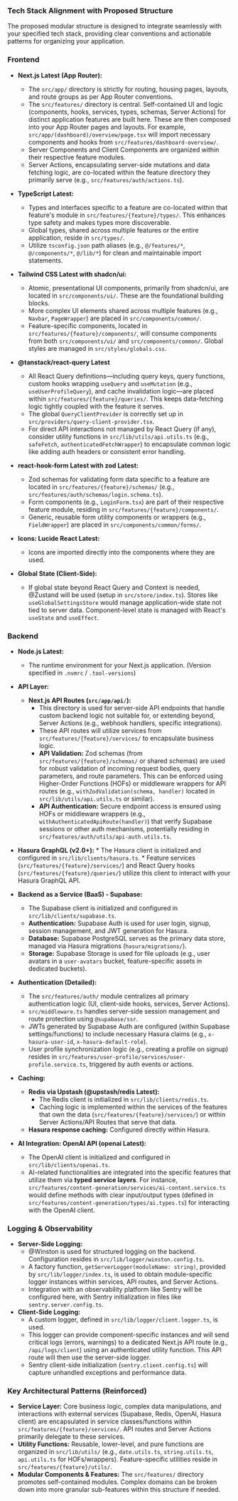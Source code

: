 ### Tech Stack Alignment with Proposed Structure

The proposed modular structure is designed to integrate seamlessly with your specified tech stack, providing clear conventions and actionable patterns for organizing your application.

### Frontend

*   **Next.js Latest (App Router):**
    *   The `src/app/` directory is strictly for routing, housing pages, layouts, and route groups as per App Router conventions.
    *   The `src/features/` directory is central. Self-contained UI and logic (components, hooks, services, types, schemas, Server Actions) for distinct application features are built here. These are then composed into your App Router pages and layouts. For example, `src/app/(dashboard)/overview/page.tsx` will import necessary components and hooks from `src/features/dashboard-overview/`.
    *   Server Components and Client Components are organized within their respective feature modules.
    *   Server Actions, encapsulating server-side mutations and data fetching logic, are co-located within the feature directory they primarily serve (e.g., `src/features/auth/actions.ts`).

*   **TypeScript Latest:**
    *   Types and interfaces specific to a feature are co-located within that feature's module in `src/features/{feature}/types/`. This enhances type safety and makes types more discoverable.
    *   Global types, shared across multiple features or the entire application, reside in `src/types/`.
    *   Utilize `tsconfig.json` path aliases (e.g., `@/features/*`, `@/components/*`, `@/lib/*`) for clean and maintainable import statements.

*   **Tailwind CSS Latest with shadcn/ui:**
    *   Atomic, presentational UI components, primarily from shadcn/ui, are located in `src/components/ui/`. These are the foundational building blocks.
    *   More complex UI elements shared across multiple features (e.g., `Navbar`, `PageWrapper`) are placed in `src/components/common/`.
    *   Feature-specific components, located in `src/features/{feature}/components/`, will consume components from both `src/components/ui/` and `src/components/common/`. Global styles are managed in `src/styles/globals.css`.

*   **@tanstack/react-query Latest**
    *   All React Query definitions—including query keys, query functions, custom hooks wrapping `useQuery` and `useMutation` (e.g., `useUserProfileQuery`), and cache invalidation logic—are placed within `src/features/{feature}/queries/`. This keeps data-fetching logic tightly coupled with the feature it serves.
    *   The global `QueryClientProvider` is correctly set up in `src/providers/query-client-provider.tsx`.
    *   For direct API interactions not managed by React Query (if any), consider utility functions in `src/lib/utils/api.utils.ts` (e.g., `safeFetch`, `authenticatedFetchWrapper`) to encapsulate common logic like adding auth headers or consistent error handling.

*   **react-hook-form Latest with zod Latest:**
    *   Zod schemas for validating form data specific to a feature are located in `src/features/{feature}/schemas/` (e.g., `src/features/auth/schemas/login.schema.ts`).
    *   Form components (e.g., `LoginForm.tsx`) are part of their respective feature module, residing in `src/features/{feature}/components/`.
    *   Generic, reusable form utility components or wrappers (e.g., `FieldWrapper`) are placed in `src/components/common/forms/`.

*   **Icons: Lucide React Latest:**
    *   Icons are imported directly into the components where they are used.

*   **Global State (Client-Side):**
    *   If global state beyond React Query and Context is needed, @Zustand will be used (setup in `src/store/index.ts`). Stores like `useGlobalSettingsStore` would manage application-wide state not tied to server data. Component-level state is managed with React's `useState` and `useEffect`.

### Backend

*   **Node.js Latest:**
    *   The runtime environment for your Next.js application. (Version specified in `.nvmrc` / `.tool-versions`)

*   **API Layer:**
    *   **Next.js API Routes (`src/app/api/`):**
        *   This directory is used for server-side API endpoints that handle custom backend logic not suitable for, or extending beyond, Server Actions (e.g., webhook handlers, specific integrations).
        *   These API routes will utilize services from `src/features/{feature}/services/` to encapsulate business logic.
        *   **API Validation:** Zod schemas (from `src/features/{feature}/schemas/` or shared schemas) are used for robust validation of incoming request bodies, query parameters, and route parameters. This can be enforced using Higher-Order Functions (HOFs) or middleware wrappers for API routes (e.g., `withZodValidation(schema, handler)` located in `src/lib/utils/api.utils.ts` or similar).
        *   **API Authentication:** Secure endpoint access is ensured using HOFs or middleware wrappers (e.g., `withAuthenticatedApiRoute(handler)`) that verify Supabase sessions or other auth mechanisms, potentially residing in `src/features/auth/utils/api-auth.utils.ts`.
*   **Hasura GraphQL (v2.0+):**
        *   The Hasura client is initialized and configured in `src/lib/clients/hasura.ts`.
        *   Feature services (`src/features/{feature}/services/`) and React Query hooks (`src/features/{feature}/queries/`) utilize this client to interact with your Hasura GraphQL API.

*   **Backend as a Service (BaaS) - Supabase:**
    *   The Supabase client is initialized and configured in `src/lib/clients/supabase.ts`.
    *   **Authentication:** Supabase Auth is used for user login, signup, session management, and JWT generation for Hasura.
    *   **Database:** Supabase PostgreSQL serves as the primary data store, managed via Hasura migrations (`hasura/migrations/`).
    *   **Storage:** Supabase Storage is used for file uploads (e.g., user avatars in a `user-avatars` bucket, feature-specific assets in dedicated buckets).

*   **Authentication (Detailed):**
    *   The `src/features/auth/` module centralizes all primary authentication logic (UI, client-side hooks, services, Server Actions).
    *   `src/middleware.ts` handles server-side session management and route protection using `@supabase/ssr`.
    *   JWTs generated by Supabase Auth are configured (within Supabase settings/functions) to include necessary Hasura claims (e.g., `x-hasura-user-id`, `x-hasura-default-role`).
    *   User profile synchronization logic (e.g., creating a profile on signup) resides in `src/features/user-profile/services/user-profile.service.ts`, triggered by auth events or actions.

*   **Caching:**
    *   **Redis via Upstash (@upstash/redis Latest):**
        *   The Redis client is initialized in `src/lib/clients/redis.ts`.
        *   Caching logic is implemented within the services of the features that own the data (`src/features/{feature}/services/`) or within Server Actions/API Routes that serve that data.
    *   **Hasura response caching:** Configured directly within Hasura.

*   **AI Integration: OpenAI API (openai Latest):**
    *   The OpenAI client is initialized and configured in `src/lib/clients/openai.ts`.
    *   AI-related functionalities are integrated into the specific features that utilize them via **typed service layers**. For instance, `src/features/content-generation/services/ai-content.service.ts` would define methods with clear input/output types (defined in `src/features/content-generation/types/ai.types.ts`) for interacting with the OpenAI client.

### Logging & Observability

*   **Server-Side Logging:**
    *   @Winston is used for structured logging on the backend. Configuration resides in `src/lib/logger/winston.config.ts`.
    *   A factory function, `getServerLogger(moduleName: string)`, provided by `src/lib/logger/index.ts`, is used to obtain module-specific logger instances within services, API routes, and Server Actions.
    *   Integration with an observability platform like Sentry will be configured here, with Sentry initialization in files like `sentry.server.config.ts`.
*   **Client-Side Logging:**
    *   A custom logger, defined in `src/lib/logger/client.logger.ts`, is used.
    *   This logger can provide component-specific instances and will send critical logs (errors, warnings) to a dedicated Next.js API route (e.g., `/api/logs/client`) using an authenticated utility function. This API route will then use the server-side logger.
    *   Sentry client-side initialization (`sentry.client.config.ts`) will capture unhandled exceptions and performance data.

### Key Architectural Patterns (Reinforced)

*   **Service Layer:** Core business logic, complex data manipulations, and interactions with external services (Supabase, Redis, OpenAI, Hasura client) are encapsulated in service classes/functions within `src/features/{feature}/services/`. API routes and Server Actions primarily delegate to these services.
*   **Utility Functions:** Reusable, lower-level, and pure functions are organized in `src/lib/utils/` (e.g., `date.utils.ts`, `string.utils.ts`, `api.utils.ts` for HOFs/wrappers). Feature-specific utilities reside in `src/features/{feature}/utils/`.
*   **Modular Components & Features:** The `src/features/` directory promotes self-contained modules. Complex domains can be broken down into more granular sub-features within this structure if needed.